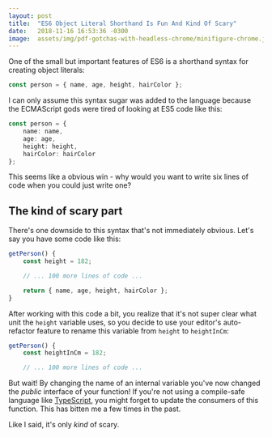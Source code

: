 ```yaml
---
layout: post
title:  "ES6 Object Literal Shorthand Is Fun And Kind Of Scary"
date:   2018-11-16 16:53:36 -0300
image:  assets/img/pdf-gotchas-with-headless-chrome/minifigure-chrome.jpg
---
```


One of the small but important features of ES6 is a shorthand syntax for creating object literals:

```ts
const person = { name, age, height, hairColor };
```

I can only assume this syntax sugar was added to the language because the ECMAScript gods were tired of looking at ES5 code like this: 

```ts
const person = {
    name: name,
    age: age,
    height: height,
    hairColor: hairColor
};
```

This seems like a obvious win - why would you want to write six lines of code when you could just write one?

## The kind of scary part

There's one downside to this syntax that's not immediately obvious.  Let's say you have some code like this:

```ts
getPerson() {
    const height = 182;

    // ... 100 more lines of code ...

    return { name, age, height, hairColor };
}
```

After working with this code a bit, you realize that it's not super clear what unit the `height` variable uses, so you decide to use your editor's auto-refactor feature to rename this variable from `height` to `heightInCm`:

```ts
getPerson() {
    const heightInCm = 182;

    // ... 100 more lines of code ...
```

But wait! By changing the name of an internal variable you've now changed the _public_ interface of your function! If you're not using a compile-safe language like [TypeScript](https://www.typescriptlang.org/), you might forget to update the consumers of this function.  This has bitten me a few times in the past.

Like I said, it's only _kind_ of scary.